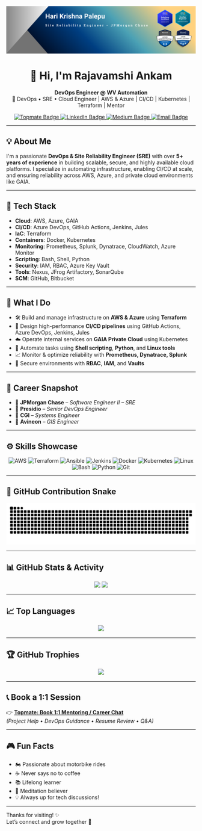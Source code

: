 <div align="center">
  <img src="https://github.com/Haripalepu/Haripalepu/blob/main/git_banner5.png" alt="GitHub Banner" width="800"/>
</div>

<h1 align="center">👋 Hi, I'm Rajavamshi Ankam</h1>

<p align="center">
  <b>DevOps Engineer @ WV Automation</b><br/>
  🚀 DevOps • SRE • Cloud Engineer | AWS & Azure | CI/CD | Kubernetes | Terraform | Mentor
</p>

<p align="center">
  <a href="https://topmate.io/hari_palepu">
    <img src="https://img.shields.io/badge/Topmate-Book%20a%201:1-brightgreen?style=for-the-badge&logo=meetup" alt="Topmate Badge"/>
  </a>
  <a href="https://www.linkedin.com/in/haripalepu/">
    <img src="https://img.shields.io/badge/LinkedIn-Connect-blue?style=for-the-badge&logo=linkedin" alt="LinkedIn Badge"/>
  </a>
  <a href="https://medium.com/@hareepalepu">
    <img src="https://img.shields.io/badge/Medium-Blogs-black?style=for-the-badge&logo=medium" alt="Medium Badge"/>
  </a>
  <a href="mailto:harikpalepu@gmail.com">
    <img src="https://img.shields.io/badge/Email-harikpalepu@gmail.com-red?style=for-the-badge&logo=gmail" alt="Email Badge"/>
  </a>
</p>

---

## 💡 About Me

I'm a passionate **DevOps & Site Reliability Engineer (SRE)** with over **5+ years of experience** in building scalable, secure, and highly available cloud platforms. I specialize in automating infrastructure, enabling CI/CD at scale, and ensuring reliability across AWS, Azure, and private cloud environments like GAIA.

---

## 🧰 Tech Stack

- **Cloud**: AWS, Azure, GAIA  
- **CI/CD**: Azure DevOps, GitHub Actions, Jenkins, Jules  
- **IaC**: Terraform  
- **Containers**: Docker, Kubernetes  
- **Monitoring**: Prometheus, Splunk, Dynatrace, CloudWatch, Azure Monitor  
- **Scripting**: Bash, Shell, Python  
- **Security**: IAM, RBAC, Azure Key Vault  
- **Tools**: Nexus, JFrog Artifactory, SonarQube  
- **SCM**: GitHub, Bitbucket  

---

## 🔧 What I Do

- 🛠️ Build and manage infrastructure on **AWS & Azure** using **Terraform**  
- 🚀 Design high-performance **CI/CD pipelines** using GitHub Actions, Azure DevOps, Jenkins, Jules  
- ☁️ Operate internal services on **GAIA Private Cloud** using Kubernetes  
- 🤖 Automate tasks using **Shell scripting**, **Python**, and **Linux tools**  
- 📈 Monitor & optimize reliability with **Prometheus, Dynatrace, Splunk**  
- 🔐 Secure environments with **RBAC**, **IAM**, and **Vaults**  

---

## 💼 Career Snapshot

- 🏢 **JPMorgan Chase** – *Software Engineer II – SRE*  
- 🏢 **Presidio** – *Senior DevOps Engineer*  
- 🏢 **CGI** – *Systems Engineer*  
- 🏢 **Avineon** – *GIS Engineer*  

---

## ⚙️ Skills Showcase

<p align="center">
  <img src="https://cdn.jsdelivr.net/gh/devicons/devicon/icons/amazonwebservices/amazonwebservices-original.svg" height="36" alt="AWS"/>
  <img src="https://cdn.jsdelivr.net/gh/devicons/devicon/icons/terraform/terraform-original.svg" height="36" alt="Terraform"/>
  <img src="https://cdn.jsdelivr.net/gh/devicons/devicon/icons/ansible/ansible-original.svg" height="36" alt="Ansible"/>
  <img src="https://cdn.jsdelivr.net/gh/devicons/devicon/icons/jenkins/jenkins-original.svg" height="36" alt="Jenkins"/>
  <img src="https://cdn.jsdelivr.net/gh/devicons/devicon/icons/docker/docker-original.svg" height="36" alt="Docker"/>
  <img src="https://cdn.jsdelivr.net/gh/devicons/devicon/icons/kubernetes/kubernetes-plain.svg" height="36" alt="Kubernetes"/>
  <img src="https://cdn.jsdelivr.net/gh/devicons/devicon/icons/linux/linux-original.svg" height="36" alt="Linux"/>
  <img src="https://cdn.jsdelivr.net/gh/devicons/devicon/icons/bash/bash-original.svg" height="36" alt="Bash"/>
  <img src="https://cdn.jsdelivr.net/gh/devicons/devicon/icons/python/python-original.svg" height="36" alt="Python"/>
  <img src="https://cdn.jsdelivr.net/gh/devicons/devicon/icons/git/git-original.svg" height="36" alt="Git"/>
</p>

---

## 🐍 GitHub Contribution Snake

<div align="center">
  <img src="https://github.com/Haripalepu/snake/blob/output/github-contribution-grid-snake.svg" alt="snake animation" />
</div>

---

## 📊 GitHub Stats & Activity

<p align="center">
  <img src="https://github-readme-stats.vercel.app/api?username=Haripalepu&show_icons=true&theme=github_dark" />
  <img src="https://streak-stats.demolab.com?user=Haripalepu&theme=github-dark&date_format=M%20j%5B%2C%20Y%5D" />
</p>

---

## 📈 Top Languages

<p align="center">
  <img src="https://github-readme-stats.vercel.app/api/top-langs/?username=Haripalepu&layout=compact&theme=github_dark" />
</p>

---

## 🏆 GitHub Trophies

<p align="center">
  <img src="https://github-profile-trophy.vercel.app/?username=Haripalepu&theme=onedark" />
</p>

---

## 📞 Book a 1:1 Session

👉 [**Topmate: Book 1:1 Mentoring / Career Chat**](https://topmate.io/hari_palepu)  
*(Project Help • DevOps Guidance • Resume Review • Q&A)*

---

## 🎮 Fun Facts

- 🏍️ Passionate about motorbike rides  
- ☕ Never says no to coffee  
- 📚 Lifelong learner  
- 🧘 Meditation believer  
- 💡 Always up for tech discussions!

---

Thanks for visiting! ✨  
Let’s connect and grow together 💬